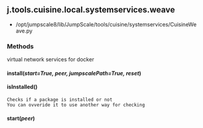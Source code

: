 <!-- toc -->
## j.tools.cuisine.local.systemservices.weave

- /opt/jumpscale8/lib/JumpScale/tools/cuisine/systemservices/CuisineWeave.py

### Methods

virtual network services for docker

#### install(*start=True, peer, jumpscalePath=True, reset*) 

#### isInstalled() 

```
Checks if a package is installed or not
You can ovveride it to use another way for checking

```

#### start(*peer*) 

